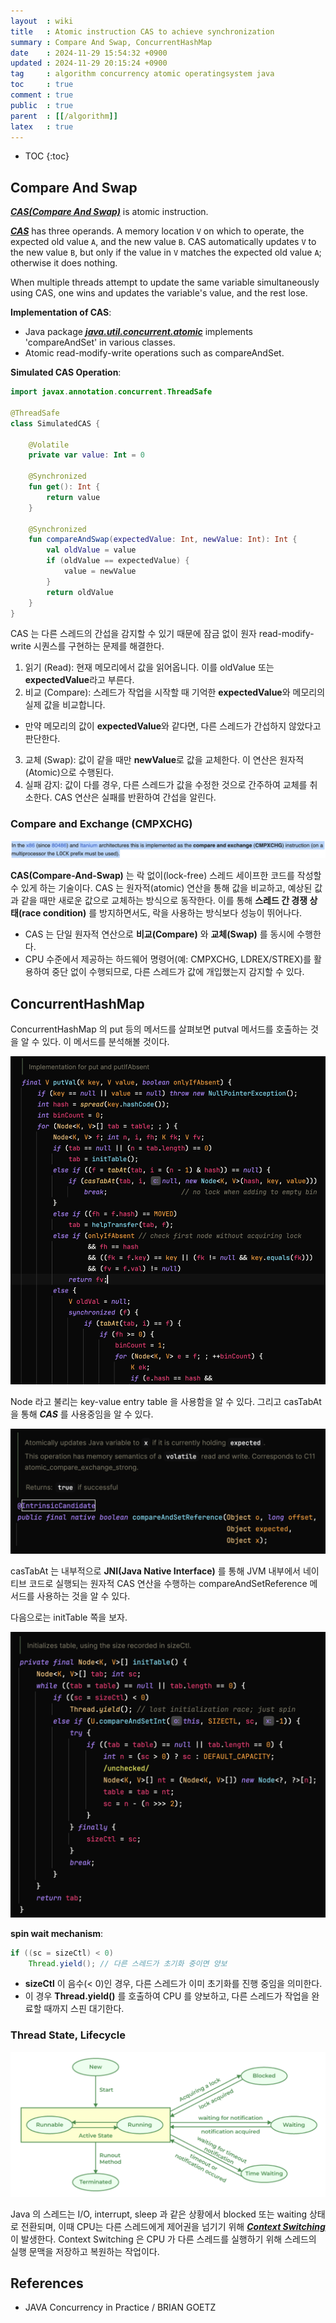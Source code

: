 ```yaml
---
layout  : wiki
title   : Atomic instruction CAS to achieve synchronization
summary : Compare And Swap, ConcurrentHashMap
date    : 2024-11-29 15:54:32 +0900
updated : 2024-11-29 20:15:24 +0900
tag     : algorithm concurrency atomic operatingsystem java
toc     : true
comment : true
public  : true
parent  : [[/algorithm]]
latex   : true
---
```

* TOC
{:toc}

## Compare And Swap

___[CAS(Compare And Swap)](https://en.wikipedia.org/wiki/Compare-and-swap)___ is atomic instruction.

___[CAS](https://klarciel.net/wiki/java/java-atomic/#compare-and-swapcas)___ has three operands. A memory location `V` on which to operate, the expected old value `A`, and the new value `B`. CAS automatically 
updates `V` to the new value `B`, but only if the value in `V` matches the expected old value `A`; otherwise it does nothing.

When multiple threads attempt to update the same variable simultaneously using CAS, one wins and updates the variable's value, and the rest lose.

__Implementation of CAS__:
- Java package ___[java.util.concurrent.atomic](https://docs.oracle.com/en/java/javase/19/docs/api/java.base/java/util/concurrent/atomic/package-summary.html)___ implements 'compareAndSet' in various classes.
- Atomic read-modify-write operations such as compareAndSet.

__Simulated CAS Operation__:

```kotlin
import javax.annotation.concurrent.ThreadSafe

@ThreadSafe
class SimulatedCAS {

    @Volatile
    private var value: Int = 0

    @Synchronized
    fun get(): Int {
        return value
    }

    @Synchronized
    fun compareAndSwap(expectedValue: Int, newValue: Int): Int {
        val oldValue = value
        if (oldValue == expectedValue) {
            value = newValue
        }
        return oldValue
    }
}
```

CAS 는 다른 스레드의 간섭을 감지할 수 있기 때문에 잠금 없이 원자 read-modify-write 시퀀스를 구현하는 문제를 해결한다.

1. 읽기 (Read): 현재 메모리에서 값을 읽어옵니다. 이를 oldValue 또는 **expectedValue**라고 부른다.
2. 비교 (Compare): 스레드가 작업을 시작할 때 기억한 **expectedValue**와 메모리의 실제 값을 비교합니다.
  - 만약 메모리의 값이 **expectedValue**와 같다면, 다른 스레드가 간섭하지 않았다고 판단한다.
3. 교체 (Swap): 값이 같을 때만 **newValue**로 값을 교체한다. 이 연산은 원자적(Atomic)으로 수행된다.
4. 실패 감지: 값이 다를 경우, 다른 스레드가 값을 수정한 것으로 간주하여 교체를 취소한다. CAS 연산은 실패를 반환하여 간섭을 알린다.

### Compare and Exchange (CMPXCHG)

![](/resource/wiki/algorithm-compare-and-swap/compare-and-exchange.png)

**CAS(Compare-And-Swap)** 는 락 없이(lock-free) 스레드 세이프한 코드를 작성할 수 있게 하는 기술이다. CAS 는 원자적(atomic) 연산을 통해 값을 비교하고, 예상된 값과 같을 때만 새로운 값으로 교체하는 방식으로 동작한다. 이를 통해 **스레드 간 경쟁 상태(race condition)** 를 방지하면서도, 락을 사용하는 방식보다 성능이 뛰어나다.

- CAS 는 단일 원자적 연산으로 **비교(Compare)** 와 **교체(Swap)** 를 동시에 수행한다.
- CPU 수준에서 제공하는 하드웨어 명령어(예: CMPXCHG, LDREX/STREX)를 활용하여 중단 없이 수행되므로, 다른 스레드가 값에 개입했는지 감지할 수 있다.

## ConcurrentHashMap

ConcurrentHashMap 의 put 등의 메서드를 살펴보면 putval 메서드를 호출하는 것을 알 수 있다. 이 메서드를 분석해볼 것이다.

![](/resource/wiki/algorithm-compare-and-swap/putval.png)

Node 라고 불리는 key-value entry table 을 사용함을 알 수 있다. 그리고 casTabAt 을 통해 ___CAS___ 를 사용중임을 알 수 있다.

![](/resource/wiki/algorithm-compare-and-swap/compare-and-set-reference.png)

casTabAt 는 내부적으로 **JNI(Java Native Interface)** 를 통해 JVM 내부에서 네이티브 코드로 실행되는 원자적 CAS 연산을 수행하는 compareAndSetReference 메서드를 사용하는 것을 알 수 있다.

다음으로는 initTable 쪽을 보자.

![](/resource/wiki/algorithm-compare-and-swap/inittable.png)

__spin wait mechanism__:

```java
if ((sc = sizeCtl) < 0)
    Thread.yield(); // 다른 스레드가 초기화 중이면 양보
```

- **sizeCtl** 이 음수(< 0)인 경우, 다른 스레드가 이미 초기화를 진행 중임을 의미한다.
- 이 경우 **Thread.yield()** 를 호출하여 CPU 를 양보하고, 다른 스레드가 작업을 완료할 때까지 스핀 대기한다.

### Thread State, Lifecycle

![](/resource/wiki/algorithm-compare-and-swap/thread-state.png)

Java 의 스레드는 I/O, interrupt, sleep 과 같은 상황에서 blocked 또는 waiting 상태로 전환되며, 이때 CPU는 다른 스레드에게 제어권을 넘기기 위해 ___[Context Switching](https://klarciel.net/wiki/kotlin/kotlin-coroutine-thread/#context-switching)___ 이 발생한다. Context Switching 은 CPU 가 다른 스레드를 실행하기 위해 스레드의 실행 문맥을 저장하고 복원하는 작업이다.

## References

- JAVA Concurrency in Practice / BRIAN GOETZ